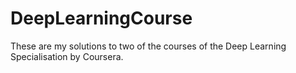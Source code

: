 # DeepLearningCourse
These are my solutions to two of the courses of the Deep Learning Specialisation by Coursera. 
